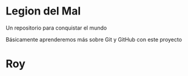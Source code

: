 # Legion del Mal
Un repositorio para conquistar el mundo

Básicamente aprenderemos más sobre Git y GitHub con este proyecto


# Roy